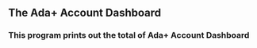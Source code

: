  ## The Ada+ Account Dashboard
  
  ### This program prints out the total of Ada+ Account Dashboard 

